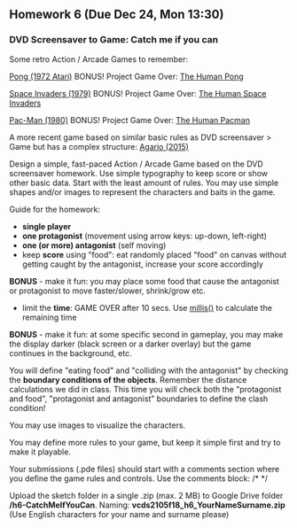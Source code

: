 
## Homework 6 (Due Dec 24, Mon 13:30)

### DVD Screensaver to Game: Catch me if you can

Some retro Action / Arcade Games to remember:

[Pong (1972 Atari)](https://www.youtube.com/watch?v=e4VRgY3tkh0) BONUS! Project Game Over: [The Human Pong](https://www.youtube.com/watch?v=sWY0Q_lMFfw)

[Space Invaders (1979)](https://www.youtube.com/watch?v=kR2fjwr-TzA) BONUS! Project Game Over: [The Human Space Invaders](https://www.youtube.com/watch?v=VczbbiRmDik)

[Pac-Man (1980)](https://www.youtube.com/watch?v=-CbyAk3Sn9I) BONUS! Project Game Over: [The Human Pacman](https://www.youtube.com/watch?v=M3D0JvYJkGc)

A more recent game based on similar basic rules as DVD screensaver > Game but has a complex structure: [Agario (2015)](https://agar.io)

Design a simple, fast-paced Action / Arcade Game based on the DVD screensaver homework. Use simple typography to keep score or show other basic data. Start with the least amount of rules. You may use simple shapes and/or images to represent the characters and baits in the game.

Guide for the homework:
- **single player**
- **one protagonist** (movement using arrow keys: up-down, left-right)
- **one (or more) antagonist** (self moving)
- keep **score** using "food": eat randomly placed "food" on canvas without getting caught by the antagonist, increase your score accordingly 

**BONUS** - make it fun: you may place some food that cause the antagonist or protagonist to move faster/slower, shrink/grow etc.
- limit the **time**: GAME OVER after 10 secs. Use [millis()](https://processing.org/reference/millis_.html) to calculate the remaining time

**BONUS** - make it fun: at some specific second in gameplay, you may make the display darker (black screen or a darker overlay) but the game continues in the background, etc.

You will define "eating food" and "colliding with the antagonist" by checking the **boundary conditions of the objects**. Remember the distance calculations we did in class. This time you will check both the "protagonist and food", "protagonist and antagonist" boundaries to define the clash condition!

You may use images to visualize the characters.

You may define more rules to your game, but keep it simple first and try to make it playable.

Your submissions (.pde files) should start with a comments section where you define the game rules and controls. Use the comments block: /* */

Upload the sketch folder in a single .zip (max. 2 MB) to Google Drive folder **/h6-CatchMeIfYouCan**. Naming: **vcds2105f18_h6_YourNameSurname.zip** (Use English characters for your name and surname please)
